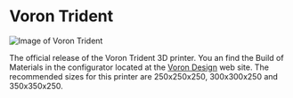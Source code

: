 # Voron Trident

![Image of Voron Trident](https://vorondesign.com/images/voron_trident.jpg)

The official release of the Voron Trident 3D printer.  You an find the Build of Materials in the configurator located at the [Voron Design]( http://vorondesign.com/voron1.8) web site.  The recommended sizes for this printer are 250x250x250, 300x300x250 and 350x350x250.
